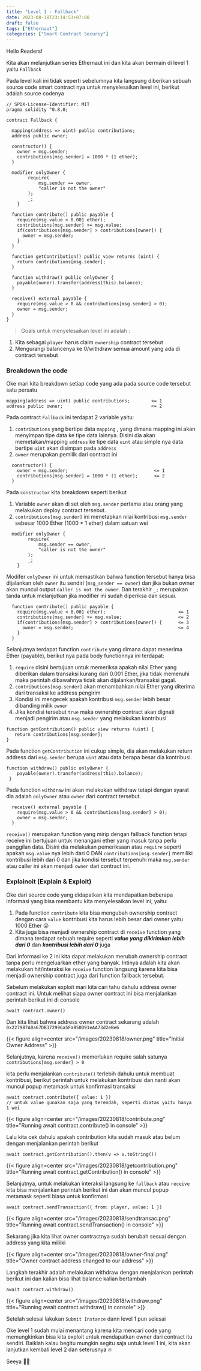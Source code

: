 ```yaml
---
title: "Level 1 - Fallback"
date: 2023-08-18T23:14:53+07:00
draft: false
tags: ["Ethernaut"]
categories: ["Smart Contract Securiy"]
---
```


Hello Readers!

Kita akan melanjutkan series Ethernaut ini dan kita akan bermain di level 1 yaitu `Fallback`

Pada level kali ini tidak seperti sebelumnya kita langsung diberikan sebuah source code smart contract nya untuk menyelesaikan level ini, berikut adalah source codenya

```solidity
// SPDX-License-Identifier: MIT
pragma solidity ^0.8.0;

contract Fallback {

  mapping(address => uint) public contributions;
  address public owner;

  constructor() {
    owner = msg.sender;
    contributions[msg.sender] = 1000 * (1 ether);
  }

  modifier onlyOwner {
        require(
            msg.sender == owner,
            "caller is not the owner"
        );
        _;
    }

  function contribute() public payable {
    require(msg.value < 0.001 ether);
    contributions[msg.sender] += msg.value;
    if(contributions[msg.sender] > contributions[owner]) {
      owner = msg.sender;
    }
  }

  function getContribution() public view returns (uint) {
    return contributions[msg.sender];
  }

  function withdraw() public onlyOwner {
    payable(owner).transfer(address(this).balance);
  }

  receive() external payable {
    require(msg.value > 0 && contributions[msg.sender] > 0);
    owner = msg.sender;
  }
}
```

> Goals untuk menyelesaikan level ini adalah :

1. Kita sebagai `player` harus claim `ownership` contract tersebut
2. Mengurangi balancenya ke 0/withdraw semua amount yang ada di contract tersebut
   >

### Breakdown the code

Oke mari kita breakdown setiap code yang ada pada source code tersebut satu persatu

```solidity
mapping(address => uint) public contributions;        <= 1
address public owner;                                 <= 2
```

Pada contract `Fallback` ini terdapat 2 variable yaitu:

1. `contributions` yang bertipe data `mapping` , yang dimana mapping ini akan menyimpan tipe data ke tipe data lainnya. Disini dia akan memetakan/mapping `address` ke tipe data `uint` atau simple nya data bertipe `uint` akan disimpan pada `address`
2. `owner` merupakan pemilik dari contract ini

```solidity
  constructor() {
    owner = msg.sender;                                <= 1
    contributions[msg.sender] = 1000 * (1 ether);      <= 2
  }
```

Pada `constructor` kita breakdown seperti berikut

1. Variable `owner` akan di set oleh `msg.sender` pertama atau orang yang melakukan deploy contract tersebut.
2. `contributions[msg.sender]` ini menetapkan nilai kontribusi `msg.sender` sebesar 1000 Ether (1000 \* 1 ether) dalam satuan wei

```solidity
  modifier onlyOwner {
        require(
            msg.sender == owner,
            "caller is not the owner"
        );
        _;
    }
```

Modifer `onlyOwner` ini untuk memastikan bahwa function tersebut hanya bisa dijalankan oleh `owner` itu sendiri (`msg_sender == owner`) dan jika bukan owner akan muncul output `caller is not the owner`. Dan terakhir `_;` merupakan tanda untuk melanjutkan jika modifier ini sudah diperiksa dan sesuai.

```solidity
  function contribute() public payable {
    require(msg.value < 0.001 ether);                           <= 1
    contributions[msg.sender] += msg.value;                     <= 2
    if(contributions[msg.sender] > contributions[owner]) {      <= 3
      owner = msg.sender;                                       <= 4
    }
  }
```

Selanjutnya terdapat function `contribute` yang dimana dapat menerima Ether (payable), berikut nya pada body functionnya ini terdapat:

1. `require` disini bertujuan untuk memeriksa apakah nilai Ether yang diberikan dalam transaksi kurang dari 0.001 Ether, jika tidak memenuhi maka perintah dibawahnya tidak akan dijalankan/transaksi gagal.
2. `contributions[msg.sender]` akan menambahkan nilai Ether yang diterima dari transaksi ke address pengirim
3. Kondisi ini mengecek apakah kontribusi `msg.sender` lebih besar dibanding milik `owner`
4. Jika kondisi tersebut `true` maka ownership contract akan dignati menjadi pengirim atau `msg.sender` yang melakukan kontribusi

```solidity
function getContribution() public view returns (uint) {
   return contributions[msg.sender];
}
```

Pada function `getContribution` ini cukup simple, dia akan melakukan return address dari `msg.sender` berupa `uint` atau data berapa besar dia kontribusi.

```solidity
function withdraw() public onlyOwner {
    payable(owner).transfer(address(this).balance);
 }
```

Pada function `withdraw` ini akan melakukan withdraw tetapi dengan syarat dia adalah `onlyOwner` atau `owner` dari contract tersebut.

```solidity
  receive() external payable {
    require(msg.value > 0 && contributions[msg.sender] > 0);
    owner = msg.sender;
  }
```

`receive()` merupakan function yang mirip dengan fallback function tetapi receive ini bertujuan untuk menangani ether yang masuk tanpa perlu panggilan data. Disini dia melakukan pemeriksaan atau `require` seperti apakah `msg.value` nya lebih dari 0 DAN `contributions[msg.sender]` memiliki kontribusi lebih dari 0 dan jika kondisi tersebut terpenuhi maka `msg.sender` atau caller ini akan menjadi `owner` dari contract ini.

### Explainoit (Explain & Exploit)

Oke dari source code yang didapatkan kita mendapatkan beberapa informasi yang bisa membantu kita menyelesaikan level ini, yaitu:

1. Pada function `contribute` kita bisa mengubah ownership contract dengan cara `value` kontribusi kita harus lebih besar dari owner yaitu 1000 Ether 😮
2. Kita juga bisa menjadi ownership contract di `receive` function yang dimana terdapat sebuah require seperti **_value yang dikirimkan lebih dari 0_** dan **_kontribusi lebih dari 0_** juga

Dari informasi ke 2 ini kita dapat melakukan merubah ownership contract tanpa perlu mengeluarkan ether yang banyak. Intinya adalah kita akan melakukan hit/interaksi ke `receive` function langsung karena kita bisa menjadi ownership contract juga dari function fallback tersebut.

Sebelum melakukan exploit mari kita cari tahu dahulu address owner contract ini. Untuk melihat siapa owner contract ini bisa menjalankan perintah berikut ini di console

```solidity
await contract.owner()
```

Dan kita lihat bahwa address owner contract sekarang adalah `0x2279B7A0a67DB372996a5FaB50D91eAA73d2eBe6`

{{< figure align=center src="/images/20230818/owner.png" title="Initial Owner Address" >}}

Selanjutnya, karena `receive()` memerlukan require salah satunya `contributions[msg.sender] > 0`

kita perlu menjalankan `contribute()` terlebih dahulu untuk membuat kontribusi, berikut perintah untuk melakukan kontribusi dan nanti akan muncul popup metamask untuk konfirmasi transaksi

```solidity
await contract.contribute({ value: 1 })
// untuk value gunakan saja yang terendah, seperti diatas yaitu hanya 1 wei
```

{{< figure align=center src="/images/20230818/contribute.png" title="Running await contract.contribute() in console" >}}

Lalu kita cek dahulu apakah contribution kita sudah masuk atau belum dengan menjalankan perintah berikut

```solidity
await contract.getContribution().then(v => v.toString())
```

{{< figure align=center src="/images/20230818/getcontribution.png" title="Running await contract.getContribution() in console" >}}

Selanjutnya, untuk melakukan interaksi langsung ke `fallback` atau `receive` kita bisa menjalankan perintah berikut ini dan akan muncul popup metamask seperti biasa untuk konfirmasi

```solidity
await contract.sendTransaction({ from: player, value: 1 })
```

{{< figure align=center src="/images/20230818/sendtransac.png" title="Running await contract.sendTransaction() in console" >}}

Sekarang jika kita lihat owner contractnya sudah berubah sesuai dengan address yang kita miliiki

{{< figure align=center src="/images/20230818/owner-final.png" title="Owner contract address changed to our address" >}}

Langkah terakhir adalah melakukan withdraw dengan menjalankan perintah berikut ini dan kalian bisa lihat balance kalian bertambah

```solidity
await contract.withdraw()
```

{{< figure align=center src="/images/20230818/withdraw.png" title="Running await contract.withdraw() in console" >}}

Setelah selesai lakukan `Submit Instance` dann level 1 pun selesai

Oke level 1 sudah mulai menantang karena kita mencari code yang memungkinkan bisa kita exploit untuk mendapatkan owner dari contract itu sendiri. Baiklah kalau begitu mungkin segitu saja untuk level 1 ini, kita akan lanjutkan kembali level 2 dan seterusnya 🔥

Seeya 👋🐢
